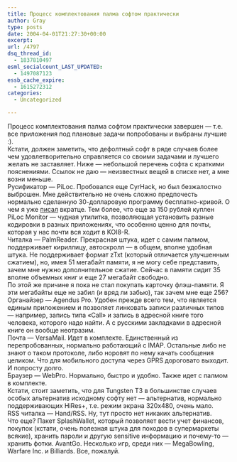 ```yaml
---
title: Процесс комплектования палма софтом практически
author: Gray
type: posts
date: 2004-04-01T21:27:30+00:00
excerpt:
url: /4797
dsq_thread_id:
  - 1837810497
esml_socialcount_LAST_UPDATED:
  - 1497087123
essb_cache_expire:
  - 1615272312
categories:
  - Uncategorized

---
```








Процесс комплектования палма софтом практически завершен &#8212; т.е. все приложения под плановые задачи попробованы и выбраны лучшие :).  
Кстати, должен заметить, что дефолтный софт в ряде случаев более чем удовлетворительно справляется со своими задачами и лучшего желать не заставляет. Ниже &#8212; небольшой перечень софта с краткими пояснениями. Ссылок не даю &#8212; неизвестных вещей в списке нет, а мне возни меньше.  
Русификатор &#8212; PiLoc. Пробовался еще CyrHack, но был безжалостно выброшен. Мне действительно не очень сложно предпочесть нормально сделанную 30-долларовую программу бесплатно-кривой. О чем я уже <a href="http://www.searchengines.ru/blog/archives/002993.html" target="_blank">писал</a> вкратце. Тем более, что еще за 150 рублей куплен PiLoc Monitor &#8212; чудная утилитка, позволяющая установить разные кодировки в разных приложениях, что особенно ценно для почты, которая у нас почти вся ходит в KOI8-R.  
Читалка &#8212; PalmReader. Прекрасная штука, идет с самим палмом, поддерживает кириллицу, автоскролл &#8212; в общем, вполне удобная штука. Не поддерживает формат zTxt (который отличается улучшенным сжатием), но, имея 51 мегабайт памяти, я не могу себе представить, зачем мне нужно дополнительное сжатие. Сейчас в памяти сидит 35 вполне объемных книг и еще 27 мегабайт свободно.  
По этой же причине я пока не стал покупать карточку флэш-памяти. Я эти мегабайты еще не забил (и вряд ли забью), так зачем мне еще 256?  
Органайзер &#8212; Agendus Pro. Удобен прежде всего тем, что является единым приложением и позволяет линковать записи различных типов &#8212; например, запись типа &#171;Call&#187; и запись в адресной книге того человека, которого надо найти. А с русскими закладками в адресной книге он вообще неотразим.  
Почта &#8212; VersaMail. Идет в комплекте. Единственный из перепробованных, нормально работающий с IMAP. Остальные либо не знают о таком протоколе, либо норовят по нему качать сообщения целиком. Что для мобильного доступа через GPRS дороговато выходит. И попросту долго.  
Браузер &#8212; WebPro. Нормально, быстро и удобно. Также идет с палмом в комплекте.  
Кстати, стоит заметить, что для Tungsten T3 в большинстве случаев особых альтернатив исходному софту нет &#8212; альтернатив, нормально поддерживающих HiRes+, т.е. режим экрана 320х480, очень мало.  
RSS читалка &#8212; Hand/RSS. Ну, тут просто нет никаких альтернатив.  
Что еще? Пакет SplashWallet, который позволяет вести учет финансов, покупок (кстати, очень полезная штука для походов в супермаркеты всякие), хранить пароли и другую sensitive информацию и почему-то &#8212; хранить фотки. AvantGo. Несколько игр, среди них &#8212; MegaBowling, Warfare Inc. и Billiards. Все, пожалуй.
